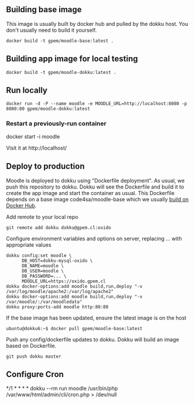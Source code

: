 ## Building base image

This image is usually built by docker hub and pulled by the dokku host. You don't usually need to build it yourself.

```shell
docker build -t gpem/moodle-base:latest .
```

## Building app image for local testing

```shell
docker build -t gpem/moodle-dokku:latest .
```

## Run locally

```shell
docker run -d -P --name moodle -e MOODLE_URL=http://localhost:8080 -p 8080:80 gpem/moodle-dokku:latest
```

### Restart a previously-run container

docker start -i moodle

Visit it at http://localhost/

## Deploy to production

Moodle is deployed to dokku using "Dockerfile deployment". As usual, we push this repository to dokku. Dokku will see the Dockerfile and build it to create the app image and start the container as usual. This Dockerfile depends on a base image code4sa/moodle-base which we usually [build on Docker Hub](https://hub.docker.com/r/code4sa/moodle-base/~/settings/automated-builds/).

Add remote to your local repo

    git remote add dokku dokku@gpem.cl:oxido

Configure environment variables and options on server, replacing ... with appropriate values

```
dokku config:set moodle \
      DB_HOST=dokku-mysql-oxido \
      DB_NAME=moodle \
      DB_USER=moodle \
      DB_PASSWORD=... \
      MOODLE_URL=https://oxido.gpem.cl
dokku docker-options:add moodle build,run,deploy "-v /var/log/moodle/apache2:/var/log/apache2"
dokku docker-options:add moodle build,run,deploy "-v /var/moodle/:/var/moodledata"
dokku proxy:ports-add moodle http:80:80
```

If the base image has been updated, ensure the latest image is on the host

    ubuntu@dokku6:~$ docker pull gpem/moodle-base:latest

Push any config/dockerfile updates to dokku. Dokku will build an image based on Dockerfile.
    
    git push dokku master

## Configure Cron

*/1 * * * * dokku --rm run  moodle /usr/bin/php /var/www/html/admin/cli/cron.php > /dev/null